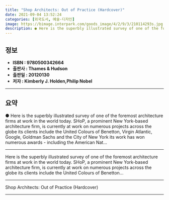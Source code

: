 ```yaml
---
title: "Shop Architects: Out of Practice (Hardcover)"
date: 2021-09-04 13:52:24
categories: [외국도서, 예술-디자인]
image: https://bimage.interpark.com/goods_image/4/2/9/3/210114293s.jpg
description: ● Here is the superbly illustrated survey of one of the foremost architecture firms at work in the world today. SHoP, a prominent New York-based architecture f
---
```


## **정보**

- **ISBN : 9780500342664**
- **출판사 : Thames & Hudson**
- **출판일 : 20120130**
- **저자 : Kimberly J. Holden,Philip Nobel**

------



## **요약**

●  Here is the superbly illustrated survey of one of the foremost architecture firms at work in the world today. SHoP, a prominent New York-based architecture firm, is currently at work on numerous projects across the globe its clients include the United Colours of Benetton, Virgin Atlantic, Google, Goldman Sachs and the City of New York its work has won numerous awards - including the American Nat...

------

Here is the superbly illustrated survey of one of the foremost architecture firms at work in the world today. SHoP, a prominent New York-based architecture firm, is currently at work on numerous projects across the globe its clients include the United Colours of Benetton... 

------


Shop Architects: Out of Practice (Hardcover) 

------


